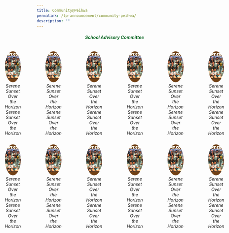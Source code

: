 ```yaml
---
title: Community@Peihwa
permalink: /lp-announcement/community-peihwa/
description: ""
---
```

<h5 style="color:#0B6623; text-align:center;">School Advisory Committee</h5>

<div style="display: flex; justify-content: center;" class="image-container">
<figure>
      <img alt="Serene Sunset Over the Horizon" style="width: 100px;height: 100px; object-fit: cover;border-radius: 50%; overflow: hidden;" src="/images/AlbumStudCounsellor3.jpeg">
<figcaption style="text-align: center; font-style: italic;" class="caption">Serene Sunset Over the Horizon</figcaption>
	<figcaption style="text-align: center; font-style: italic;" class="caption">Serene Sunset Over the Horizon</figcaption>
    </figure>
<figure>
      <img alt="Serene Sunset Over the Horizon" style="width: 100px;height: 100px; object-fit: cover;border-radius: 50%; overflow: hidden;" src="/images/AlbumStudCounsellor3.jpeg">
<figcaption style="text-align: center; font-style: italic;" class="caption">Serene Sunset Over the Horizon</figcaption>
	<figcaption style="text-align: center; font-style: italic;" class="caption">Serene Sunset Over the Horizon</figcaption>
    </figure>
<figure>
      <img alt="Serene Sunset Over the Horizon" style="width: 100px;height: 100px; object-fit: cover;border-radius: 50%; overflow: hidden;" src="/images/AlbumStudCounsellor3.jpeg">
<figcaption style="text-align: center; font-style: italic;" class="caption">Serene Sunset Over the Horizon</figcaption>
	<figcaption style="text-align: center; font-style: italic;" class="caption">Serene Sunset Over the Horizon</figcaption>
    </figure>
<figure>
      <img alt="Serene Sunset Over the Horizon" style="width: 100px;height: 100px; object-fit: cover;border-radius: 50%; overflow: hidden;" src="/images/AlbumStudCounsellor3.jpeg">
<figcaption style="text-align: center; font-style: italic;" class="caption">Serene Sunset Over the Horizon</figcaption>
	<figcaption style="text-align: center; font-style: italic;" class="caption">Serene Sunset Over the Horizon</figcaption>
    </figure>
<figure>
      <img alt="Serene Sunset Over the Horizon" style="width: 100px;height: 100px; object-fit: cover;border-radius: 50%; overflow: hidden;" src="/images/AlbumStudCounsellor3.jpeg">
<figcaption style="text-align: center; font-style: italic;" class="caption">Serene Sunset Over the Horizon</figcaption>
	<figcaption style="text-align: center; font-style: italic;" class="caption">Serene Sunset Over the Horizon</figcaption>
    </figure>
<figure>
      <img alt="Serene Sunset Over the Horizon" style="width: 100px;height: 100px; object-fit: cover;border-radius: 50%; overflow: hidden;" src="/images/AlbumStudCounsellor3.jpeg">
<figcaption style="text-align: center; font-style: italic;" class="caption">Serene Sunset Over the Horizon</figcaption>
	<figcaption style="text-align: center; font-style: italic;" class="caption">Serene Sunset Over the Horizon</figcaption>
    </figure>
</div>
<div style="display: flex; justify-content: center;" class="image-container">
<figure>
      <img alt="Serene Sunset Over the Horizon" style="width: 100px;height: 100px; object-fit: cover;border-radius: 50%; overflow: hidden;" src="/images/AlbumStudCounsellor3.jpeg">
<figcaption style="text-align: center; font-style: italic;" class="caption">Serene Sunset Over the Horizon</figcaption>
	<figcaption style="text-align: center; font-style: italic;" class="caption">Serene Sunset Over the Horizon</figcaption>
    </figure>
<figure>
      <img alt="Serene Sunset Over the Horizon" style="width: 100px;height: 100px; object-fit: cover;border-radius: 50%; overflow: hidden;" src="/images/AlbumStudCounsellor3.jpeg">
<figcaption style="text-align: center; font-style: italic;" class="caption">Serene Sunset Over the Horizon</figcaption>
	<figcaption style="text-align: center; font-style: italic;" class="caption">Serene Sunset Over the Horizon</figcaption>
    </figure>
<figure>
      <img alt="Serene Sunset Over the Horizon" style="width: 100px;height: 100px; object-fit: cover;border-radius: 50%; overflow: hidden;" src="/images/AlbumStudCounsellor3.jpeg">
<figcaption style="text-align: center; font-style: italic;" class="caption">Serene Sunset Over the Horizon</figcaption>
	<figcaption style="text-align: center; font-style: italic;" class="caption">Serene Sunset Over the Horizon</figcaption>
    </figure>
<figure>
      <img alt="Serene Sunset Over the Horizon" style="width: 100px;height: 100px; object-fit: cover;border-radius: 50%; overflow: hidden;" src="/images/AlbumStudCounsellor3.jpeg">
<figcaption style="text-align: center; font-style: italic;" class="caption">Serene Sunset Over the Horizon</figcaption>
	<figcaption style="text-align: center; font-style: italic;" class="caption">Serene Sunset Over the Horizon</figcaption>
    </figure>
<figure>
      <img alt="Serene Sunset Over the Horizon" style="width: 100px;height: 100px; object-fit: cover;border-radius: 50%; overflow: hidden;" src="/images/AlbumStudCounsellor3.jpeg">
<figcaption style="text-align: center; font-style: italic;" class="caption">Serene Sunset Over the Horizon</figcaption>
	<figcaption style="text-align: center; font-style: italic;" class="caption">Serene Sunset Over the Horizon</figcaption>
    </figure>
<figure>
      <img alt="Serene Sunset Over the Horizon" style="width: 100px;height: 100px; object-fit: cover;border-radius: 50%; overflow: hidden;" src="/images/AlbumStudCounsellor3.jpeg">
<figcaption style="text-align: center; font-style: italic;" class="caption">Serene Sunset Over the Horizon</figcaption>
	<figcaption style="text-align: center; font-style: italic;" class="caption">Serene Sunset Over the Horizon</figcaption>
    </figure>
</div>